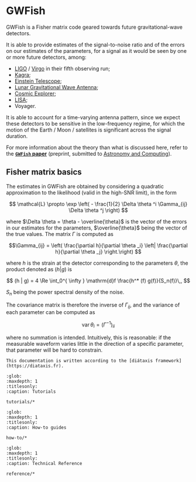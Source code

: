 # GWFish

GWFish is a Fisher matrix code geared towards future gravitational-wave detectors.

It is able to provide estimates of the signal-to-noise ratio and of the errors on 
our estimates of the parameters, for a signal as it would be seen by one or more 
future detectors, among:

- [LIGO](https://ligo.caltech.edu) / [Virgo](https://www.virgo-gw.eu/) in their fifth observing run;
- [Kagra](https://gwcenter.icrr.u-tokyo.ac.jp/en/);
- [Einstein Telescope](http://www.et-gw.eu);
- [Lunar Gravitational Wave Antenna](http://socrate.cs.unicam.it/);
- [Cosmic Explorer](https://cosmicexplorer.org);
- [LISA](https://lisamission.org);
- Voyager.

It is able to account for a time-varying antenna pattern, since we expect these
detectors to be sensitive in the low-frequency regime, for which the motion of the 
Earth / Moon / satellites is significant across the signal duration.

For more information about the theory than what is discussed here, refer to 
the __[`GWFish` paper](https://arxiv.org/abs/2205.02499)__ (preprint, submitted to 
[Astronomy and Computing](https://www.journals.elsevier.com/astronomy-and-computing)).

## Fisher matrix basics

The estimates in GWFish are obtained by considering a quadratic approximation to the likelihood 
(valid in the high-SNR limit), in the form 

$$ \mathcal{L} \propto \exp \left( - \frac{1}{2} \Delta \theta ^i \Gamma_{ij} \Delta \theta ^j \right)
$$

where $\Delta \theta = \theta - \overline{\theta}$ is the vector of the errors in our
estimates for the parameters, $\overline{\theta}$ being the vector of the true values.
The matrix $\Gamma$ is computed as 

$$\Gamma_{ij} = 
\left( 
    \frac{\partial h}{\partial \theta _i} 
    \left| 
    \frac{\partial h}{\partial \theta _j} 
\right.\right)
$$

where $h$ is the strain at the detector corresponding to the parameters $\theta$,
the product denoted as $(h|g)$ is 

$$ (h | g) = 4 \Re \int_0^{ \infty } \mathrm{d}f \frac{h^* (f) g(f)}{S_n(f)}\,,
$$

$S_n$ being the power spectral density of the noise.

The covariance matrix is therefore the inverse of $\Gamma _{ij}$, and the variance
of each parameter can be computed as 

$$ \operatorname{var} \theta _i = (\Gamma^{-1})_{ii}
$$

where no summation is intended.
Intuitively, this is reasonable: if the measurable waveform varies little 
in the direction of a specific parameter, that parameter will be hard to constrain.

```{seealso}
This documentation is written according to the [diátaxis framework](https://diataxis.fr).
```

```{toctree}
:glob:
:maxdepth: 1
:titlesonly:
:caption: Tutorials

tutorials/*
```

```{toctree}
:glob:
:maxdepth: 1
:titlesonly:
:caption: How-to guides

how-to/*
```

```{toctree}
:glob:
:maxdepth: 1
:titlesonly:
:caption: Technical Reference

reference/*
```

